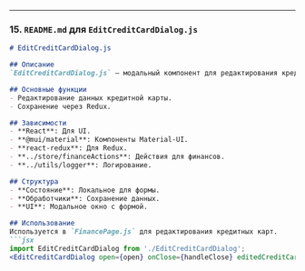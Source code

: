 
---

### 15. `README.md` для `EditCreditCardDialog.js`

```markdown
# EditCreditCardDialog.js

## Описание
`EditCreditCardDialog.js` — модальный компонент для редактирования кредитной карты.

## Основные функции
- Редактирование данных кредитной карты.
- Сохранение через Redux.

## Зависимости
- **React**: Для UI.
- **@mui/material**: Компоненты Material-UI.
- **react-redux**: Для Redux.
- **../store/financeActions**: Действия для финансов.
- **../utils/logger**: Логирование.

## Структура
- **Состояние**: Локальное для формы.
- **Обработчики**: Сохранение данных.
- **UI**: Модальное окно с формой.

## Использование
Используется в `FinancePage.js` для редактирования кредитных карт.
```jsx
import EditCreditCardDialog from './EditCreditCardDialog';
<EditCreditCardDialog open={open} onClose={handleClose} editedCreditCard={card} />